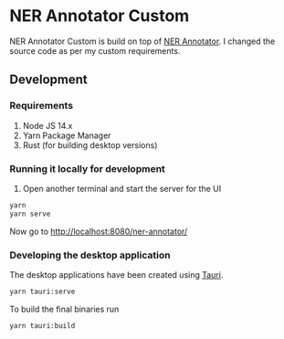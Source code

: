 # NER Annotator Custom

NER Annotator Custom is build on top of [NER Annotator](https://github.com/tecoholic/ner-annotator). 
I changed the source code as per my custom requirements.



## Development

### Requirements

1. Node JS 14.x
2. Yarn Package Manager
3. Rust (for building desktop versions)

### Running it locally for development

1. Open another terminal and start the server for the UI

```sh
yarn
yarn serve
```

Now go to [http://localhost:8080/ner-annotator/](http://localhost:8080/ner-annotator/)

### Developing the desktop application

The desktop applications have been created using [Tauri](https://tauri.studio).

```sh
yarn tauri:serve
```

To build the final binaries run

```sh
yarn tauri:build
```


